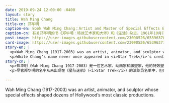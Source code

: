 ```yaml
---
date: 2019-09-24 12:00:00 -0400
layout: story
title: Wah Ming Chang
title-cn: 郑华明
caption-en: Book Wah Ming Chang：Artist and Master of Special Effects &amp; Magazine Life, October 1961, Courtesy of Alex Jay, Museum<br>of Chinese in America (MOCA) Collection
caption-cn: 有关郑华明的书《郑华明：特效艺术家和大师》和《生活》杂志，1961年10月刊，Alex Jay捐赠，美国华人博物馆（MOCA）馆藏
post-image: https://user-images.githubusercontent.com/23090526/65396370-ab835800-dd73-11e9-9aae-632317090156.jpg
card-image: https://user-images.githubusercontent.com/23090526/65396371-ac1bee80-dd73-11e9-908d-e37e7c51cca7.jpg
story-en: |
  <p>Wah Ming Chang (1917-2003) was an artist, animator, and sculptor whose special effects shaped dozens of Hollywood’s most classic productions. Born in 1917 in Honolulu, Chang was an artistic prodigy: he displayed his early drawings in his family’s San Francisco tea room and by age 9 was enjoying local celebrity after hanging his first solo show at a downtown gallery. Regular customer and famed artist Blanding Sloan became young Chang’s mentor and legal guardian after the death of Chang’s mother. By 16, Chang was designing sets for the Hollywood Bowl and became the youngest member of Disney’s Effects & Model Department at age 21.</p>
  <p>While Chang’s name never once appeared in <i>Star Trek</i>’s credits, he created some of the show’s most iconic effects, including the tricorder, the communicator, the Romulan bird-of-prey, and the final prototype of the phaser. In 1961, the work of Chang’s firm on <i>The Time Machine</i> – for which Chang designed the titular device – won the Academy Award for Special Effects, though he was never credited among the recipients. Chang’s other creations include the dinosaurs from <i>Land of the Lost</i>, Elizabeth Taylor’s headdress in <i>Cleopatra</i>, the head of the first Pillsbury Doughboy, the puppet model used by <i>Pinocchio</i>’s animators, and more effects for <i>The Outer Limits</i>, <i>Spartacus</i>, and <i>Planet of the Apes</i>.</p>
story-cn: |
  <p>郑华明（Wah Ming Chang 1917-2003）是一位艺术家、动画家和雕塑家，他的特效塑造了数十部好莱坞最经典的作品。1917年出生于檀香山的郑先生是一位艺术奇才：他在家族的位于旧金山的茶室中展出了自己早期的画作，9岁时，他在市中心的一家画廊举办了自己的首场个展，之后便成为了当地的名人。郑先生的母亲去世后，他的老顾客、著名艺术家Blanding Sloan成了郑先生的导师和法定监护人。16岁时，郑先生开始为好莱坞露天剧场（Hollywood Bowl）设计布景，21岁时他成为迪士尼特效模型部门最年轻的成员。</p>
  <p>尽管郑华明的名字从未出现在《星际迷航》（<i>Star Trek</i>）的演职员名单中，但他创造了该剧中一些最具标志性的特效，包括三录仪（tricorder）、通讯器（communicator）、罗慕兰猛禽战舰（Romulan bird-of-prey）以及相位器（phaser）的最终原型。1961年，郑先生的公司设计的时光机（<i>The Time Machine</i>）——也就是郑先生设计的设备——获得了奥斯卡最佳特效奖，尽管在获奖名单中从没有他的名字。郑先生的其他作品包括《失落的大陆》（Land of the Lost）中的恐龙、《埃及艳后》（<i>Cleopatra</i>）中伊丽莎白 泰勒的头饰、第一个Pillsbury Doughboy的头、《皮诺曹》（<i>Pinocchio</i>）的动画师使用的木偶模型，以及《外星界限》（<i>The Outer Limits/i>）、《斯巴达克斯》（<i>Spartacus</i>）和《猩球崛起》（<i>Planet of the Apes</i>）中的更多特效。</p>
  
---
```

Wah Ming Chang (1917-2003) was an artist, animator, and sculptor whose special effects shaped dozens of Hollywood’s most classic productions.
